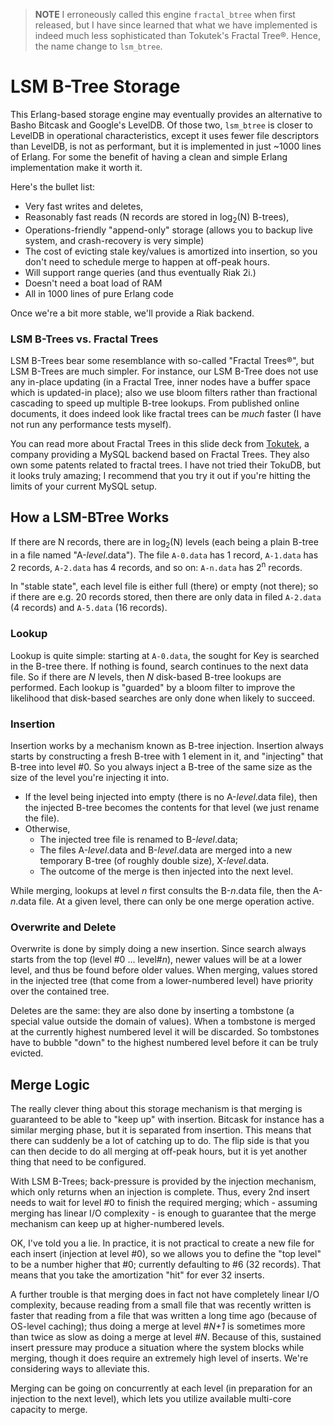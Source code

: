 > **NOTE** I erroneously called this engine `fractal_btree` when first released, but I have since learned that what we have implemented is indeed much less sophisticated than Tokutek's Fractal Tree&reg;.   Hence, the name change to `lsm_btree`.

# LSM B-Tree Storage

This Erlang-based storage engine may eventually provides an alternative to Basho Bitcask and Google's LevelDB.  Of those two, `lsm_btree` is closer to LevelDB in operational characteristics, except it uses fewer file descriptors than LevelDB, is not as performant, but it is implemented in just ~1000 lines of Erlang.  For some the benefit of having a clean and simple Erlang implementation make it worth it.

Here's the bullet list:

- Very fast writes and deletes,
- Reasonably fast reads (N records are stored in log<sub>2</sub>(N) B-trees),
- Operations-friendly "append-only" storage (allows you to backup live system, and crash-recovery is very simple)
- The cost of evicting stale key/values is amortized into insertion, so you don't need to schedule merge to happen at off-peak hours. 
- Will support range queries (and thus eventually Riak 2i.)
- Doesn't need a boat load of RAM
- All in 1000 lines of pure Erlang code

Once we're a bit more stable, we'll provide a Riak backend.

### LSM B-Trees vs. Fractal Trees
LSM B-Trees bear some resemblance with so-called "Fractal Trees&reg;", but LSM B-Trees are much simpler.  For instance, our LSM B-Tree does not use any in-place updating (in a Fractal Tree, inner nodes have a buffer space which is updated-in place); also we use bloom filters rather than fractional cascading to speed up multiple B-tree lookups.  From published online documents, it does indeed look like fractal trees can be *much* faster (I have not run any performance tests myself).

You can read more about Fractal Trees in this slide deck from [Tokutek](http://www.tokutek.com/2011/11/how-fractal-trees-work-at-mit-today/), a company providing a MySQL backend based on Fractal Trees.  They also own some patents related to fractal trees.  I have not tried their TokuDB, but it looks truly amazing; I recommend that you try it out if you're hitting the limits of your current MySQL setup.

## How a LSM-BTree Works

If there are N records, there are in log<sub>2</sub>(N)  levels (each being a plain B-tree in a file named "A-*level*.data").  The file `A-0.data` has 1 record, `A-1.data` has 2 records, `A-2.data` has 4 records, and so on: `A-n.data` has 2<sup>n</sup> records.

In "stable state", each level file is either full (there) or empty (not there); so if there are e.g. 20 records stored, then there are only data in filed `A-2.data` (4 records) and `A-5.data` (16 records).

### Lookup
Lookup is quite simple: starting at `A-0.data`, the sought for Key is searched in the B-tree there.  If nothing is found, search continues to the next data file.  So if there are *N* levels, then *N* disk-based B-tree lookups are performed.  Each lookup is "guarded" by a bloom filter to improve the likelihood that disk-based searches are only done when likely to succeed.

### Insertion
Insertion works by a mechanism known as B-tree injection.  Insertion always starts by constructing a fresh B-tree with 1 element in it, and "injecting" that B-tree into level #0.  So you always inject a B-tree of the same size as the size of the level you're injecting it into.

- If the level being injected into empty (there is no A-*level*.data file), then the injected B-tree becomes the contents for that level (we just rename the file). 
- Otherwise, 
    - The injected tree file is renamed to B-*level*.data;
	- The files A-*level*.data and B-*level*.data are merged into a new temporary B-tree (of roughly double size), X-*level*.data.
	- The outcome of the merge is then injected into the next level.

While merging, lookups at level *n* first consults the B-*n*.data file, then the A-*n*.data file.  At a given level, there can only be one merge operation active.

### Overwrite and Delete
Overwrite is done by simply doing a new insertion.  Since search always starts from the top (level #0 ... level#*n*), newer values will be at a lower level, and thus be found before older values.  When merging, values stored in the injected tree (that come from a lower-numbered level) have priority over the contained tree.

Deletes are the same: they are also done by inserting a tombstone (a special value outside the domain of values).  When a tombstone is merged at the currently highest numbered level it will be discarded.  So tombstones have to bubble "down" to the highest numbered level before it can be truly evicted.


## Merge Logic

The really clever thing about this storage mechanism is that merging is guaranteed to be able to "keep up" with insertion.   Bitcask for instance has a similar merging phase, but it is separated from insertion.  This means that there can suddenly be a lot of catching up to do.  The flip side is that you can then decide to do all merging at off-peak hours, but it is yet another thing that need to be configured.

With LSM B-Trees; back-pressure is provided by the injection mechanism, which only returns when an injection is complete.  Thus, every 2nd insert needs to wait for level #0 to finish the required merging; which - assuming merging has linear I/O complexity - is enough to guarantee that the merge mechanism can keep up at higher-numbered levels.  

OK, I've told you a lie.  In practice, it is not practical to create a new file for each insert (injection at level #0), so we allows you to define the "top level" to be a number higher that #0; currently defaulting to #6 (32 records).  That means that you take the amortization "hit" for ever 32 inserts.

A further trouble is that merging does in fact not have completely linear I/O complexity, because reading from a small file that was recently written is faster that reading from a file that was written a long time ago (because of OS-level caching); thus doing a merge at level #*N+1*  is sometimes more than twice as slow as doing a merge at level #*N*.  Because of this, sustained insert pressure may produce a situation where the system blocks while merging, though it does require an extremely high level of inserts.  We're considering ways to alleviate this.

Merging can be going on concurrently at each level (in preparation for an injection to the next level), which lets you utilize available multi-core capacity to merge.  




